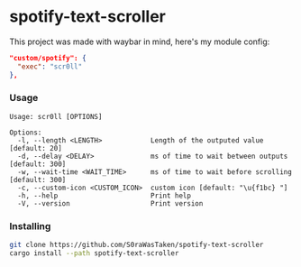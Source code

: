 # spotify-text-scroller
This project was made with waybar in mind, here's my module config:
```json
"custom/spotify": {
  "exec": "scr0ll"
},
```

### Usage
```
Usage: scr0ll [OPTIONS]

Options:
  -l, --length <LENGTH>            Length of the outputed value [default: 20]
  -d, --delay <DELAY>              ms of time to wait between outputs [default: 300]
  -w, --wait-time <WAIT_TIME>      ms of time to wait before scrolling [default: 300]
  -c, --custom-icon <CUSTOM_ICON>  custom icon [default: "\u{f1bc} "]
  -h, --help                       Print help
  -V, --version                    Print version
```

### Installing
```sh
git clone https://github.com/S0raWasTaken/spotify-text-scroller
cargo install --path spotify-text-scroller
```
